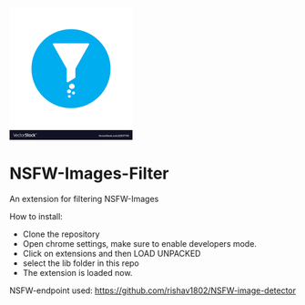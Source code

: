 ![](nsfw.png)
# NSFW-Images-Filter
An extension for filtering NSFW-Images


How to install:        
* Clone the repository      
* Open chrome settings, make sure to enable developers mode.
* Click on extensions and then LOAD UNPACKED
* select the lib folder in this repo 
* The extension is loaded now.

NSFW-endpoint used: https://github.com/rishav1802/NSFW-image-detector


